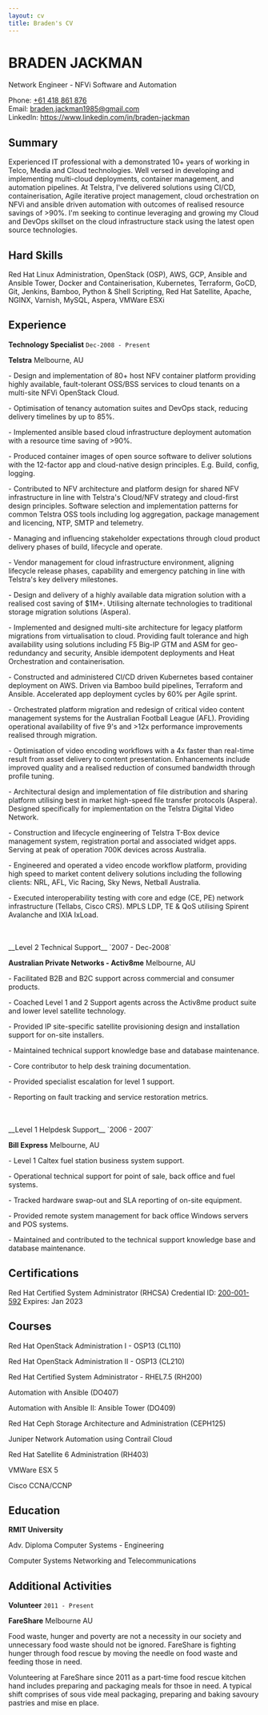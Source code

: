 ```yaml
---
layout: cv
title: Braden's CV
---
```


# BRADEN JACKMAN
Network Engineer - NFVi Software and Automation

<div id="webaddress">
Phone: <a href="tel: +61 418 861 876">+61 418 861 876</a><br>
Email: <a href="mailto: braden.jackman1985@gmail.com">braden.jackman1985@gmail.com</a><br>
LinkedIn: <a href="https://www.linkedin.com/in/braden-jackman/">https://www.linkedin.com/in/braden-jackman</a><br>
</div>

## Summary
Experienced IT professional with a demonstrated 10+ years of working in Telco, Media and Cloud technologies. Well versed in developing and implementing multi-cloud deployments, container management, and automation pipelines. At Telstra, I've delivered solutions using CI/CD, containerisation, Agile iterative project management, cloud orchestration on NFVi and ansible driven automation with outcomes of realised resource savings of >90%. I'm seeking to continue leveraging and growing my Cloud and DevOps skillset on the cloud infrastructure stack using the latest open source technologies.

## Hard Skills
Red Hat Linux Administration, OpenStack (OSP), AWS, GCP, Ansible and Ansible Tower, Docker and Containerisation, Kubernetes, Terraform, GoCD, Git, Jenkins, Bamboo, Python & Shell Scripting, Red Hat Satellite, Apache, NGINX, Varnish, MySQL, Aspera, VMWare ESXi

## Experience
__Technology Specialist__
`Dec-2008 - Present`

__Telstra__ Melbourne, AU

\- Design and implementation of 80+ host NFV container platform providing highly available, fault-tolerant OSS/BSS services to cloud tenants on a multi-site NFVi OpenStack Cloud.

\- Optimisation of tenancy automation suites and DevOps stack, reducing delivery timelines by up to 85%.

\- Implemented ansible based cloud infrastructure deployment automation with a resource time saving of >90%.

\- Produced container images of open source software to deliver solutions with the 12-factor app and cloud-native design principles. E.g. Build, config, logging.

\- Contributed to NFV architecture and platform design for shared NFV infrastructure in line with Telstra's Cloud/NFV strategy and cloud-first design principles. Software selection and implementation patterns for common Telstra OSS tools including log aggregation, package management and licencing, NTP, SMTP and telemetry.

\- Managing and influencing stakeholder expectations through cloud product delivery phases of build, lifecycle and operate.

\- Vendor management for cloud infrastructure environment, aligning lifecycle release phases, capability and emergency patching in line with Telstra's key delivery milestones.

\- Design and delivery of a highly available data migration solution with a realised cost saving of $1M+. Utilising alternate technologies to traditional storage migration solutions (Aspera).

\- Implemented and designed multi-site architecture for legacy platform migrations from virtualisation to cloud. Providing fault tolerance and high availability using solutions including F5 Big-IP GTM and ASM for geo-redundancy and security, Ansible idempotent deployments and Heat Orchestration and containerisation.

\- Constructed and administered CI/CD driven Kubernetes based container deployment on AWS.  Driven via Bamboo build pipelines, Terraform and Ansible.  Accelerated app deployment cycles by 60% per Agile sprint.

\- Orchestrated platform migration and redesign of critical video content management systems for the Australian Football League (AFL). Providing operational availability of five 9's and >12x performance improvements realised through migration.

\- Optimisation of video encoding workflows with a 4x faster than real-time result from asset delivery to content presentation. Enhancements include improved quality and a realised reduction of consumed bandwidth through profile tuning.

\- Architectural design and implementation of file distribution and sharing platform utilising best in market high-speed file transfer protocols (Aspera).  Designed specifically for implementation on the Telstra Digital Video Network.

\- Construction and lifecycle engineering of Telstra T-Box device management system, registration portal and associated widget apps. Serving at peak of operation 700K devices across Australia.

\- Engineered and operated a video encode workflow platform, providing high speed to market content delivery solutions including the following clients: NRL, AFL, Vic Racing, Sky News, Netball Australia.

\- Executed interoperability testing with core and edge (CE, PE) network infrastructure (Tellabs, Cisco CRS). MPLS LDP, TE & QoS utilising  Spirent Avalanche and IXIA IxLoad.

<br>
<br>
__Level 2 Technical Support__
`2007 - Dec-2008`

__Australian Private Networks - Activ8me__ Melbourne, AU

\- Facilitated B2B and B2C support across commercial and consumer products.

\- Coached Level 1 and 2 Support agents across the Activ8me product suite and lower level satellite technology.

\- Provided IP site-specific satellite provisioning design and installation support for on-site installers.

\- Maintained technical support knowledge base and database maintenance.

\- Core contributor to help desk training documentation.

\- Provided specialist escalation for level 1 support.

\- Reporting on fault tracking and service restoration metrics.


<br>
<br>
__Level 1 Helpdesk Support__
`2006 - 2007`

__Bill Express__ Melbourne, AU

\- Level 1 Caltex fuel station business system support.

\- Operational technical support for point of sale, back office and fuel systems.

\- Tracked hardware swap-out and SLA reporting of on-site equipment.

\- Provided remote system management for back office Windows servers and POS systems.

\- Maintained and contributed to the technical support knowledge base and database maintenance.

## Certifications
Red Hat Certified System Administrator (RHCSA)
Credential ID: <a href="https://www.redhat.com/rhtapps/services/verify/?certId=200-001-592">200-001-592</a> Expires: Jan 2023

## Courses
Red Hat OpenStack Administration I - OSP13 (CL110)

Red Hat OpenStack Administration II - OSP13 (CL210)

Red Hat Certified System Administrator - RHEL7.5 (RH200)

Automation with Ansible (DO407) 

Automation with Ansible II: Ansible Tower (DO409)

Red Hat Ceph Storage Architecture and Administration (CEPH125)

Juniper Network Automation using Contrail Cloud

Red Hat Satellite 6 Administration (RH403)

VMWare ESX 5

Cisco CCNA/CCNP

## Education
__RMIT University__

Adv. Diploma Computer Systems - Engineering

Computer Systems Networking and Telecommunications

## Additional Activities
__Volunteer__ 
`2011 - Present`

__FareShare__ Melbourne AU

Food waste, hunger and poverty are not a necessity in our society and unnecessary food waste should not be ignored. FareShare is fighting hunger through food rescue by moving the needle on food waste and feeding those in need.  

Volunteering at FareShare since 2011 as a part-time food rescue kitchen hand includes preparing and packaging meals for thsoe in need. A typical shift comprises of sous vide meal packaging, preparing and baking savoury pastries and mise en place.

<!-- ### Footer Last updated: 11042019_1417 -->
